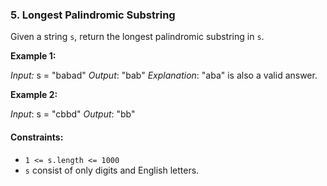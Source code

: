 ### 5. Longest Palindromic Substring

Given a string `s`, return the longest palindromic substring in `s`.

**Example 1:**

_Input:_ s = "babad"
_Output_: "bab"
_Explanation_: "aba" is also a valid answer.

**Example 2:**

_Input_: s = "cbbd"
_Output_: "bb"

#### Constraints:

- `1 <= s.length <= 1000`
- `s` consist of only digits and English letters.
